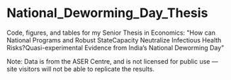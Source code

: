 # National_Deworming_Day_Thesis
Code, figures, and tables for my Senior Thesis in Economics: "How can National Programs and Robust StateCapacity Neutralize Infectious Health Risks?Quasi-experimental Evidence from India’s National Deworming Day"

Note: Data is from the ASER Centre, and is not licensed for public use — site visitors will not be able to replicate the results.
